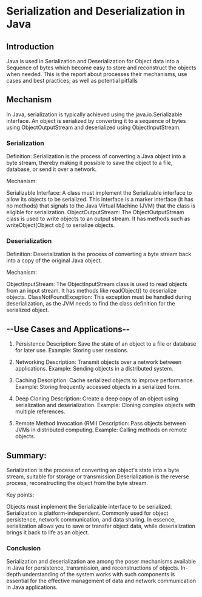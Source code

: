 # Serialization and Deserialization in Java
## Introduction
Java is used in Serialization and Deserialization for Object data into a Sequence of bytes which become easy to store and reconstruct the objects when needed. This is the report about processes their mechanisms, use cases and best practices; as well as potential pitfalls
## Mechanism
In Java, serialization is typically achieved using the java.io.Serializable interface. An object is serialized by converting it to a sequence of bytes using ObjectOutputStream and deserialized using ObjectInputStream.
### Serialization
 Definition: Serialization is the process of converting a Java object into a byte stream, thereby making it possible to save the object to a file, database, or send it over a network.

Mechanism:

Serializable Interface: A class must implement the Serializable interface to allow its objects to be serialized. This interface is a marker interface (it has no methods) that signals to the Java Virtual Machine (JVM) that the class is eligible for serialization.
ObjectOutputStream: The ObjectOutputStream class is used to write objects to an output stream. It has methods such as writeObject(Object obj) to serialize objects.

### Deserialization
Definition: Deserialization is the process of converting a byte stream back into a copy of the original Java object.

Mechanism:

ObjectInputStream: The ObjectInputStream class is used to read objects from an input stream. It has methods like readObject() to deserialize objects.
ClassNotFoundException: This exception must be handled during deserialization, as the JVM needs to find the class definition for the serialized object.

## --Use Cases and Applications--
 1. Persistence Description: Save the state of an object to a file or database for later use. Example: Storing user sessions.
 
 2. Networking Description: Transmit objects over a network between applications. Example: Sending objects in a distributed system.
    
 3. Caching Description: Cache serialized objects to improve performance. Example: Storing frequently accessed objects in a serialized form.
 
 4. Deep Cloning Description: Create a deep copy of an object using serialization and deserialization. Example: Cloning complex objects with multiple references.
 
 5. Remote Method Invocation (RMI) Description: Pass objects between JVMs in distributed computing. Example: Calling methods on remote objects.

 ## Summary:
 Serialization is the process of converting an object's state into a byte stream, suitable for storage or transmission.Deserialization is the reverse process, reconstructing the object from the byte stream.

 Key points:

Objects must implement the Serializable interface to be serialized.
Serialization is platform-independent.
Commonly used for object persistence, network communication, and data sharing.
In essence, serialization allows you to save or transfer object data, while deserialization brings it back to life as an object.

### Conclusion
Serialization and deserialization are among the poser mechanisms available in Java for persistence, transmission, and reconstructions of objects. In-depth understanding of the system works with such components is essential for the effective management of data and network communication in Java applications.



